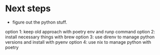 # Next steps

- figure out the python stuff.

option 1: keep old approach with poetry env and runp command
option 2: install necessary things with brew
option 3: use direnv to manage python versions and install with pyenv
option 4: use nix to manage python with poetry 
